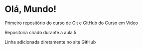 # Olá, Mundo!
 Primeiro repositório do curso de Git e GitHub do Curso em Vídeo

Repositoria criado durante a aula 5

Linha adicionada diretamente no site GitHub
